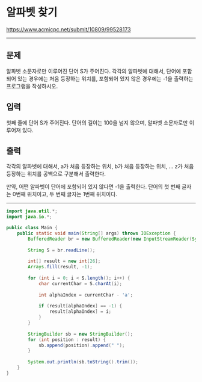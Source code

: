 # 알파벳 찾기
https://www.acmicpc.net/submit/10809/99528173

---

## 문제
알파벳 소문자로만 이루어진 단어 S가 주어진다. 각각의 알파벳에 대해서, 단어에 포함되어 있는 경우에는 처음 등장하는 위치를, 포함되어 있지 않은 경우에는 -1을 출력하는 프로그램을 작성하시오.

## 입력
첫째 줄에 단어 S가 주어진다. 단어의 길이는 100을 넘지 않으며, 알파벳 소문자로만 이루어져 있다.

## 출력
각각의 알파벳에 대해서, a가 처음 등장하는 위치, b가 처음 등장하는 위치, ... z가 처음 등장하는 위치를 공백으로 구분해서 출력한다.

만약, 어떤 알파벳이 단어에 포함되어 있지 않다면 -1을 출력한다. 단어의 첫 번째 글자는 0번째 위치이고, 두 번째 글자는 1번째 위치이다.

---

```java
import java.util.*;
import java.io.*;

public class Main {
    public static void main(String[] args) throws IOException {
        BufferedReader br = new BufferedReader(new InputStreamReader(System.in));
        
        String S = br.readLine();
        
        int[] result = new int[26];
        Arrays.fill(result, -1);
        
        for (int i = 0; i < S.length(); i++) {
            char currentChar = S.charAt(i);
            
            int alphaIndex = currentChar - 'a';
            
            if (result[alphaIndex] == -1) {
                result[alphaIndex] = i;
            }
        }
        
        StringBuilder sb = new StringBuilder();
        for (int position : result) {
            sb.append(position).append(" ");
        }
        
        System.out.println(sb.toString().trim());
    }
}
```